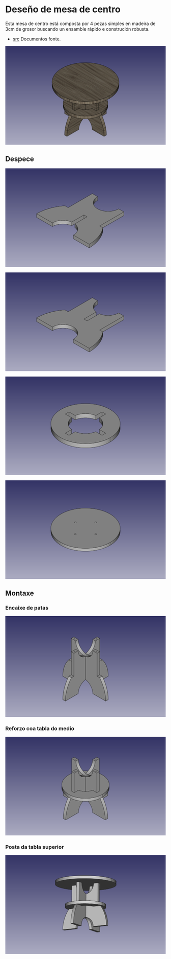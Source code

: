 # Deseño de mesa de centro

Esta mesa de centro está composta por 4 pezas simples en madeira de 3cm de
grosor buscando un ensamble rápido e construción robusta.

- [src](src) Documentos fonte.

![Imaxe final](img/final.png)

## Despece

![Pata 1](img/pata1.png)

![Pata 2](img/pata2.png)

![Tabla do medio](img/tabla_medio.png)

![Tabla superior](img/tabla_superior.png)

## Montaxe

### Encaixe de patas

![Encaixe de patas](img/paso_01.png)

### Reforzo coa tabla do medio

![Reforzo coa tabla do medio](img/paso_02.png)

### Posta da tabla superior

![Posta da tabla superior](img/paso_03.png)


